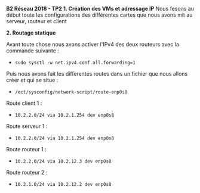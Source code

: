 **B2 Réseau 2018 - TP2**
**1. Création des VMs et adressage IP**
Nous fesons au début toute les configurations des différentes cartes que nous avons mit au serveur, routeur et client

**2. Routage statique**

Avant toute chose nous avons activer l'IPv4 des deux routeurs avec la commande suivante :
    
   * ```sudo sysctl -w net.ipv4.conf.all.forwarding=1``` 

Puis nous avons fait les diffèrentes routes dans un fichier que nous allons créer et qui se situe :
    
   * ``/ect/sysconfig/network-script/route-enp0s8``
 
Route client 1 :
    
   * ``10.2.2.0/24 via 10.2.1.254 dev enp0s8``
   
Route serveur 1 :
    
   * ``10.2.2.0/24 via 10.2.1.254 dev enp0s8``

Route routeur 1 :
    
   * ``10.2.2.0/24 via 10.2.12.3 dev enp0s8``

Route routeur 2 :
    
   * ``10.2.1.0/24 via 10.2.12.2 dev enp0s8``



